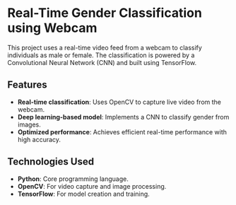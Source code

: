 # Real-Time Gender Classification using Webcam

This project uses a real-time video feed from a webcam to classify individuals as male or female. The classification is powered by a Convolutional Neural Network (CNN) and built using TensorFlow.

## Features
- **Real-time classification**: Uses OpenCV to capture live video from the webcam.
- **Deep learning-based model**: Implements a CNN to classify gender from images.
- **Optimized performance**: Achieves efficient real-time performance with high accuracy.

## Technologies Used
- **Python**: Core programming language.
- **OpenCV**: For video capture and image processing.
- **TensorFlow**: For model creation and training.
